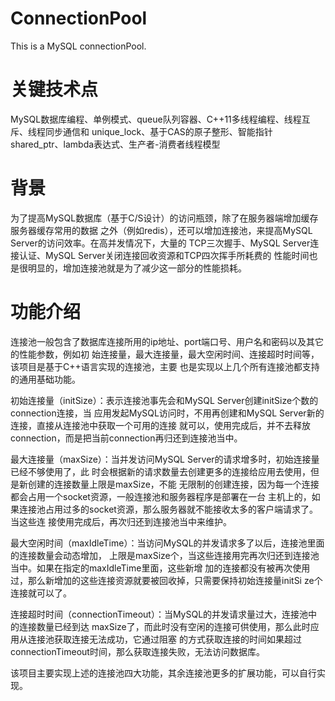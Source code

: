 # ConnectionPool
This is a MySQL connectionPool.

# 关键技术点
MySQL数据库编程、单例模式、queue队列容器、C++11多线程编程、线程互斥、线程同步通信和
unique_lock、基于CAS的原子整形、智能指针shared_ptr、lambda表达式、生产者-消费者线程模型

# 背景
为了提高MySQL数据库（基于C/S设计）的访问瓶颈，除了在服务器端增加缓存服务器缓存常用的数据
之外（例如redis），还可以增加连接池，来提高MySQL Server的访问效率。在高并发情况下，大量的
TCP三次握手、MySQL Server连接认证、MySQL Server关闭连接回收资源和TCP四次挥手所耗费的
性能时间也是很明显的，增加连接池就是为了减少这一部分的性能损耗。

# 功能介绍
连接池一般包含了数据库连接所用的ip地址、port端口号、用户名和密码以及其它的性能参数，例如初
始连接量，最大连接量，最大空闲时间、连接超时时间等，该项目是基于C++语言实现的连接池，主要
也是实现以上几个所有连接池都支持的通用基础功能。

初始连接量（initSize）：表示连接池事先会和MySQL Server创建initSize个数的connection连接，当
应用发起MySQL访问时，不用再创建和MySQL Server新的连接，直接从连接池中获取一个可用的连接
就可以，使用完成后，并不去释放connection，而是把当前connection再归还到连接池当中。

最大连接量（maxSize）：当并发访问MySQL Server的请求增多时，初始连接量已经不够使用了，此
时会根据新的请求数量去创建更多的连接给应用去使用，但是新创建的连接数量上限是maxSize，不能
无限制的创建连接，因为每一个连接都会占用一个socket资源，一般连接池和服务器程序是部署在一台
主机上的，如果连接池占用过多的socket资源，那么服务器就不能接收太多的客户端请求了。当这些连
接使用完成后，再次归还到连接池当中来维护。

最大空闲时间（maxIdleTime）：当访问MySQL的并发请求多了以后，连接池里面的连接数量会动态增加，
上限是maxSize个，当这些连接用完再次归还到连接池当中。如果在指定的maxIdleTime里面，这些新增
加的连接都没有被再次使用过，那么新增加的这些连接资源就要被回收掉，只需要保持初始连接量initSi
ze个连接就可以了。

连接超时时间（connectionTimeout）：当MySQL的并发请求量过大，连接池中的连接数量已经到达
maxSize了，而此时没有空闲的连接可供使用，那么此时应用从连接池获取连接无法成功，它通过阻塞
的方式获取连接的时间如果超过connectionTimeout时间，那么获取连接失败，无法访问数据库。

该项目主要实现上述的连接池四大功能，其余连接池更多的扩展功能，可以自行实现。